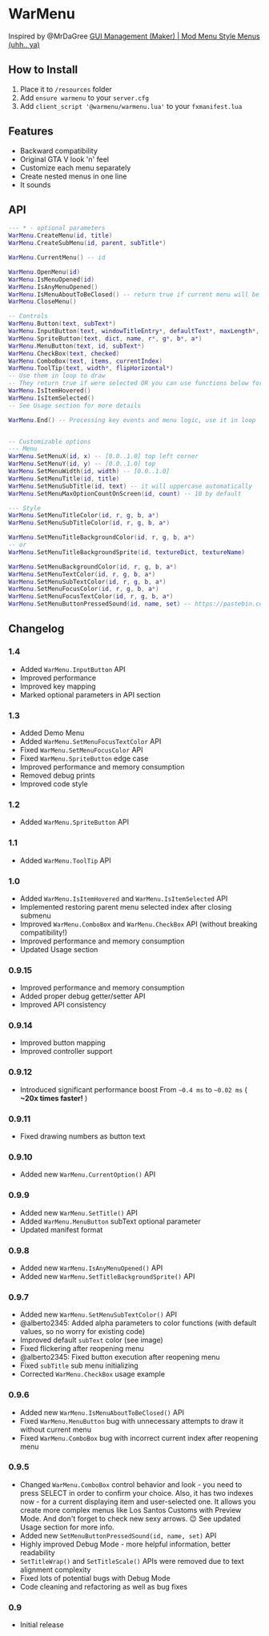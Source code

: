 # WarMenu
Inspired by @MrDaGree  [GUI Management (Maker) | Mod Menu Style Menus (uhh.. ya)](https://forum.fivem.net/t/release-gui-management-maker-mod-menu-style-menus-uhh-ya)


## How to Install
1. Place it to `/resources` folder
2. Add `ensure warmenu` to your `server.cfg`
3. Add `client_script '@warmenu/warmenu.lua'` to your `fxmanifest.lua`


## Features
* Backward compatibility
* Original GTA V look 'n' feel
* Customize each menu separately
* Create nested menus in one line
* It sounds


## API
```lua
--- * - optional parameters
WarMenu.CreateMenu(id, title)
WarMenu.CreateSubMenu(id, parent, subTitle*)

WarMenu.CurrentMenu() -- id

WarMenu.OpenMenu(id)
WarMenu.IsMenuOpened(id)
WarMenu.IsAnyMenuOpened()
WarMenu.IsMenuAboutToBeClosed() -- return true if current menu will be closed in next frame
WarMenu.CloseMenu()

-- Controls
WarMenu.Button(text, subText*)
WarMenu.InputButton(text, windowTitleEntry*, defaultText*, maxLength*, subText*)
WarMenu.SpriteButton(text, dict, name, r*, g*, b*, a*)
WarMenu.MenuButton(text, id, subText*)
WarMenu.CheckBox(text, checked)
WarMenu.ComboBox(text, items, currentIndex)
WarMenu.ToolTip(text, width*, flipHorizontal*)
-- Use them in loop to draw
-- They return true if were selected OR you can use functions below for more granual control
WarMenu.IsItemHovered()
WarMenu.IsItemSelected()
-- See Usage section for more details

WarMenu.End() -- Processing key events and menu logic, use it in loop


-- Customizable options
--- Menu
WarMenu.SetMenuX(id, x) -- [0.0..1.0] top left corner
WarMenu.SetMenuY(id, y) -- [0.0..1.0] top
WarMenu.SetMenuWidth(id, width) -- [0.0..1.0]
WarMenu.SetMenuTitle(id, title)
WarMenu.SetMenuSubTitle(id, text) -- it will uppercase automatically
WarMenu.SetMenuMaxOptionCountOnScreen(id, count) -- 10 by default

--- Style
WarMenu.SetMenuTitleColor(id, r, g, b, a*)
WarMenu.SetMenuSubTitleColor(id, r, g, b, a*)

WarMenu.SetMenuTitleBackgroundColor(id, r, g, b, a*)
-- or
WarMenu.SetMenuTitleBackgroundSprite(id, textureDict, textureName)

WarMenu.SetMenuBackgroundColor(id, r, g, b, a*)
WarMenu.SetMenuTextColor(id, r, g, b, a*)
WarMenu.SetMenuSubTextColor(id, r, g, b, a*)
WarMenu.SetMenuFocusColor(id, r, g, b, a*)
WarMenu.SetMenuFocusTextColor(id, r, g, b, a*)
WarMenu.SetMenuButtonPressedSound(id, name, set) -- https://pastebin.com/0neZdsZ5
```


## Changelog
### 1.4
* Added `WarMenu.InputButton` API
* Improved performance
* Improved key mapping
* Marked optional parameters in API section
### 1.3
* Added Demo Menu
* Added `WarMenu.SetMenuFocusTextColor` API
* Fixed `WarMenu.SetMenuFocusColor` API
* Fixed `WarMenu.SpriteButton` edge case
* Improved performance and memory consumption
* Removed debug prints
* Improved code style
### 1.2
* Added `WarMenu.SpriteButton` API
### 1.1
* Added `WarMenu.ToolTip` API
### 1.0
* Added `WarMenu.IsItemHovered` and `WarMenu.IsItemSelected` API
* Implemented restoring parent menu selected index after closing submenu
* Improved `WarMenu.ComboBox` and `WarMenu.CheckBox` API (without breaking compatibility!)
* Improved performance and memory consumption
* Updated Usage section
### 0.9.15
* Improved performance and memory consumption
* Added proper debug getter/setter API
* Improved API consistency
### 0.9.14
* Improved button mapping
* Improved controller support
### 0.9.12
* Introduced significant performance boost
From `~0.4 ms` to `~0.02 ms` ( **~20x times faster!** )
### 0.9.11
* Fixed drawing numbers as button text
### 0.9.10
* Added new `WarMenu.CurrentOption()` API
### 0.9.9
* Added new `WarMenu.SetTitle()` API
* Added `WarMenu.MenuButton` subText optional parameter
* Updated manifest format
### 0.9.8
* Added new `WarMenu.IsAnyMenuOpened()` API
* Added new `WarMenu.SetTitleBackgroundSprite()` API
### 0.9.7
* Added new `WarMenu.SetMenuSubTextColor()` API
* @alberto2345: Added alpha parameters to color functions (with default values, so no worry for existing code)
* Improved default `subText` color (see image)
* Fixed flickering after reopening menu
* @alberto2345: Fixed button execution after reopening menu
* Fixed `subTitle` sub menu initializing
* Corrected `WarMenu.CheckBox` usage example
### 0.9.6
* Added new `WarMenu.IsMenuAboutToBeClosed()` API
* Fixed `WarMenu.MenuButton` bug with unnecessary attempts to draw it without current menu
* Fixed `WarMenu.ComboBox` bug with incorrect current index after reopening menu
### 0.9.5
* Changed `WarMenu.ComboBox` control behavior and look - you need to press SELECT in order to confirm your choice.
Also, it has two indexes now - for a current displaying item and user-selected one.
It allows you create more complex menus like Los Santos Customs with Preview Mode.
And don't forget to check new sexy arrows. :wink:
See updated Usage section for more info.
* Added new `SetMenuButtonPressedSound(id, name, set)` API
* Highly improved Debug Mode - more helpful information, better readability
* `SetTitleWrap()` and `SetTitleScale()` APIs were removed due to text alignment complexity
* Fixed lots of potential bugs with Debug Mode
* Code cleaning and refactoring as well as bug fixes
### 0.9
* Initial release
